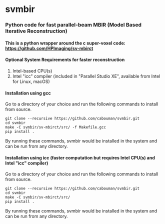 # svmbir


### Python code for fast parallel-beam MBIR (Model Based Iterative Reconstruction) 
#### This is a python wrapper around the c super-voxel code: https://github.com/HPImaging/sv-mbirct

#### Optional System Requirements for faster reconstruction
1. Intel-based CPU(s)
2. Intel "icc" compiler (included in "Parallel Studio XE", available from Intel for Linux, macOS)

#### Installation using gcc
Go to a directory of your choice and run the following commands to install from source.
```
git clone --recursive https://github.com/cabouman/svmbir.git
cd svmbir
make -C svmbir/sv-mbirct/src/ -f Makefile.gcc
pip install .
```
By running these commands, svmbir would be installed in the system and can be run from any directory.


#### Installation using icc (faster computation but requires Intel CPU(s) and Intel "icc" compiler)
Go to a directory of your choice and run the following commands to install from source.
```
git clone --recursive https://github.com/cabouman/svmbir.git
cd svmbir
make -C svmbir/sv-mbirct/src/
pip install .
```
By running these commands, svmbir would be installed in the system and can be run from any directory.


